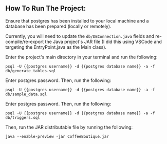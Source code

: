 
## How To Run The Project:

Ensure that postgres has been installed to your local machine and a database has been prepared (locally or remotely).

Currently, you will need to update the `db/DBConnection.java` fields and re-compile/re-export the Java project's JAR file (I did this using VSCode and targeting the EntryPoint.java as the Main class).

Enter the project's main directory in your terminal and run the following:

`psql -U {{postgres username}} -d {{postgres database name}} -a -f db/generate_tables.sql`

Enter postgres password. Then, run the following:

`psql -U {{postgres username}} -d {{postgres database name}} -a -f db/sample_data.sql`

Enter postgres password. Then, run the following:

`psql -U {{postgres username}} -d {{postgres database name}} -a -f db/triggers.sql`

Then, run the JAR distributable file by running the following:

`java --enable-preview -jar CoffeeBoutique.jar`
